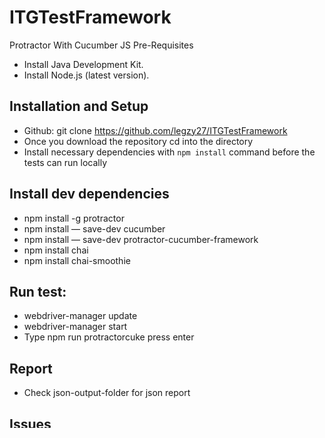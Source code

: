 # ITGTestFramework

Protractor With Cucumber JS
Pre-Requisites
* Install Java Development Kit.
* Install Node.js (latest version).

## Installation and Setup
* Github: git clone https://github.com/legzy27/ITGTestFramework
* Once you download the repository cd into the directory
* Install necessary dependencies with `npm install` command before the tests can run locally



## Install dev dependencies
* npm install -g protractor
* npm install — save-dev cucumber
* npm install — save-dev protractor-cucumber-framework
* npm install chai
* npm install chai-smoothie

## Run test: 
* webdriver-manager update
* webdriver-manager start
* Type npm run protractorcuke press enter

## Report
* Check json-output-folder for json report


## Issues
* Add product to basket element